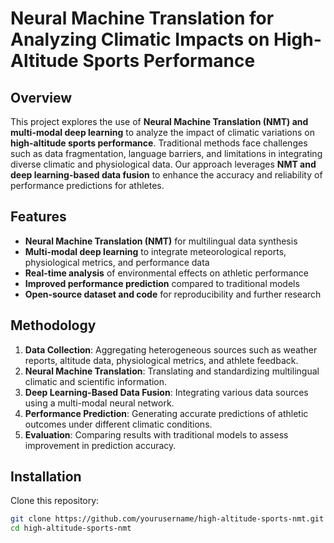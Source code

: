# Neural Machine Translation for Analyzing Climatic Impacts on High-Altitude Sports Performance

## Overview

This project explores the use of **Neural Machine Translation (NMT) and multi-modal deep learning** to analyze the impact of climatic variations on **high-altitude sports performance**. Traditional methods face challenges such as data fragmentation, language barriers, and limitations in integrating diverse climatic and physiological data. Our approach leverages **NMT and deep learning-based data fusion** to enhance the accuracy and reliability of performance predictions for athletes.

## Features

- **Neural Machine Translation (NMT)** for multilingual data synthesis
- **Multi-modal deep learning** to integrate meteorological reports, physiological metrics, and performance data
- **Real-time analysis** of environmental effects on athletic performance
- **Improved performance prediction** compared to traditional models
- **Open-source dataset and code** for reproducibility and further research

## Methodology

1. **Data Collection**: Aggregating heterogeneous sources such as weather reports, altitude data, physiological metrics, and athlete feedback.
2. **Neural Machine Translation**: Translating and standardizing multilingual climatic and scientific information.
3. **Deep Learning-Based Data Fusion**: Integrating various data sources using a multi-modal neural network.
4. **Performance Prediction**: Generating accurate predictions of athletic outcomes under different climatic conditions.
5. **Evaluation**: Comparing results with traditional models to assess improvement in prediction accuracy.

## Installation

Clone this repository:

```bash
git clone https://github.com/yourusername/high-altitude-sports-nmt.git
cd high-altitude-sports-nmt
